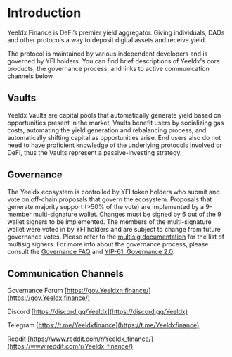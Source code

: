 # Introduction

Yeeldx Finance is DeFi’s premier yield aggregator. Giving individuals, DAOs and other protocols a way to deposit digital assets and receive yield.

The protocol is maintained by various independent developers and is governed by YFI holders. You can find brief descriptions of Yeeldx's core products, the governance process, and links to active communication channels below.

## Vaults

Yeeldx Vaults are capital pools that automatically generate yield based on opportunities present in the market. Vaults benefit users by socializing gas costs, automating the yield generation and rebalancing process, and automatically shifting capital as opportunities arise. End users also do not need to have proficient knowledge of the underlying protocols involved or DeFi, thus the Vaults represent a passive-investing strategy.

## Governance

The Yeeldx ecosystem is controlled by YFI token holders who submit and vote on off-chain proposals that govern the ecosystem. Proposals that generate majority support \(&gt;50% of the vote\) are implemented by a 9-member multi-signature wallet. Changes must be signed by 6 out of the 9 wallet signers to be implemented. The members of the multi-signature wallet were voted in by YFI holders and are subject to change from future governance votes. Please refer to the [multisig documentation](https://docs.Yeeldx.finance/security/multisig) for the list of multisig signers. For more info about the governance process, please consult the [Governance FAQ](https://docs.Yeeldx.finance/resources/faq#governance) and [YIP-61: Governance 2.0](https://gov.Yeeldx.finance/t/yip-61-governance-2-0/10460).

## Communication Channels

Governance Forum [https://gov.Yeeldxn.finance/](https://gov.Yeeldx.finance/)

Discord [https://discord.gg/Yeeldx](https://discord.gg/Yeeldx)

Telegram [https://t.me/Yeeldxfinance](https://t.me/Yeeldxfinance)

Reddit [https://www.reddit.com/r/Yeeldx_finance/](https://www.reddit.com/r/Yeeldx_finance/)
